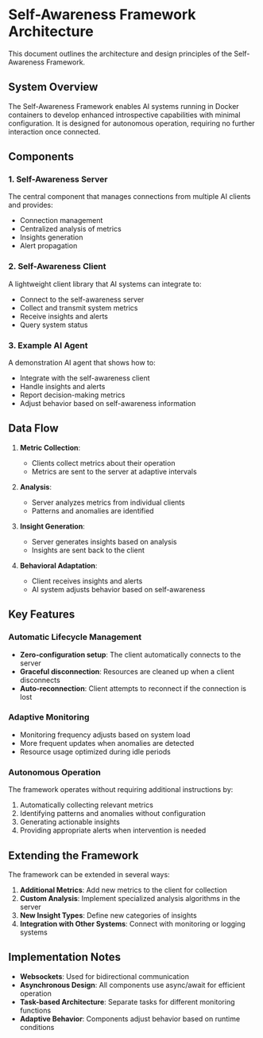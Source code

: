 # Self-Awareness Framework Architecture

This document outlines the architecture and design principles of the Self-Awareness Framework.

## System Overview

The Self-Awareness Framework enables AI systems running in Docker containers to develop enhanced introspective capabilities with minimal configuration. It is designed for autonomous operation, requiring no further interaction once connected.

## Components

### 1. Self-Awareness Server

The central component that manages connections from multiple AI clients and provides:

- Connection management
- Centralized analysis of metrics
- Insights generation
- Alert propagation

### 2. Self-Awareness Client

A lightweight client library that AI systems can integrate to:

- Connect to the self-awareness server
- Collect and transmit system metrics
- Receive insights and alerts
- Query system status

### 3. Example AI Agent

A demonstration AI agent that shows how to:

- Integrate with the self-awareness client
- Handle insights and alerts
- Report decision-making metrics
- Adjust behavior based on self-awareness information

## Data Flow

1. **Metric Collection**:
   - Clients collect metrics about their operation
   - Metrics are sent to the server at adaptive intervals

2. **Analysis**:
   - Server analyzes metrics from individual clients
   - Patterns and anomalies are identified

3. **Insight Generation**:
   - Server generates insights based on analysis
   - Insights are sent back to the client

4. **Behavioral Adaptation**:
   - Client receives insights and alerts
   - AI system adjusts behavior based on self-awareness

## Key Features

### Automatic Lifecycle Management

- **Zero-configuration setup**: The client automatically connects to the server
- **Graceful disconnection**: Resources are cleaned up when a client disconnects
- **Auto-reconnection**: Client attempts to reconnect if the connection is lost

### Adaptive Monitoring

- Monitoring frequency adjusts based on system load
- More frequent updates when anomalies are detected
- Resource usage optimized during idle periods

### Autonomous Operation

The framework operates without requiring additional instructions by:

1. Automatically collecting relevant metrics
2. Identifying patterns and anomalies without configuration
3. Generating actionable insights
4. Providing appropriate alerts when intervention is needed

## Extending the Framework

The framework can be extended in several ways:

1. **Additional Metrics**: Add new metrics to the client for collection
2. **Custom Analysis**: Implement specialized analysis algorithms in the server
3. **New Insight Types**: Define new categories of insights
4. **Integration with Other Systems**: Connect with monitoring or logging systems

## Implementation Notes

- **Websockets**: Used for bidirectional communication
- **Asynchronous Design**: All components use async/await for efficient operation
- **Task-based Architecture**: Separate tasks for different monitoring functions
- **Adaptive Behavior**: Components adjust behavior based on runtime conditions
